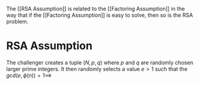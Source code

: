 The [[RSA Assumption]] is related to the [[Factoring Assumption]] in the way that if the [[Factoring Assumption]] is easy to solve, then so is the RSA problem.
# RSA Assumption
The challenger creates a tuple $(N, p, q)$ where $p$ and $q$ are randomly chosen larger prime integers. It then randomly selects a value $e > 1$ such that the $gcd(e, \phi(n)) = 1 \implies$ 